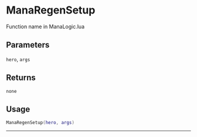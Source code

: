 # ManaRegenSetup
Function name in ManaLogic.lua
## Parameters
`hero`, `args`
## Returns
`none`
## Usage
```lua
ManaRegenSetup(hero, args)
```
---
